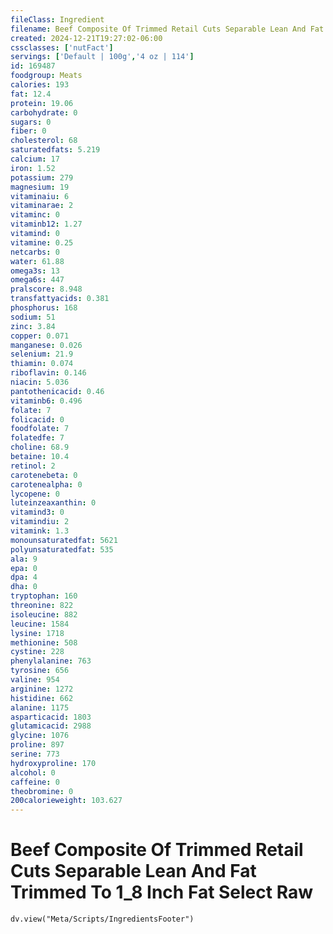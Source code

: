 ```yaml
---
fileClass: Ingredient
filename: Beef Composite Of Trimmed Retail Cuts Separable Lean And Fat Trimmed To 1_8 Inch Fat Select Raw
created: 2024-12-21T19:27:02-06:00
cssclasses: ['nutFact']
servings: ['Default | 100g','4 oz | 114']
id: 169487
foodgroup: Meats
calories: 193
fat: 12.4
protein: 19.06
carbohydrate: 0
sugars: 0
fiber: 0
cholesterol: 68
saturatedfats: 5.219
calcium: 17
iron: 1.52
potassium: 279
magnesium: 19
vitaminaiu: 6
vitaminarae: 2
vitaminc: 0
vitaminb12: 1.27
vitamind: 0
vitamine: 0.25
netcarbs: 0
water: 61.88
omega3s: 13
omega6s: 447
pralscore: 8.948
transfattyacids: 0.381
phosphorus: 168
sodium: 51
zinc: 3.84
copper: 0.071
manganese: 0.026
selenium: 21.9
thiamin: 0.074
riboflavin: 0.146
niacin: 5.036
pantothenicacid: 0.46
vitaminb6: 0.496
folate: 7
folicacid: 0
foodfolate: 7
folatedfe: 7
choline: 68.9
betaine: 10.4
retinol: 2
carotenebeta: 0
carotenealpha: 0
lycopene: 0
luteinzeaxanthin: 0
vitamind3: 0
vitamindiu: 2
vitamink: 1.3
monounsaturatedfat: 5621
polyunsaturatedfat: 535
ala: 9
epa: 0
dpa: 4
dha: 0
tryptophan: 160
threonine: 822
isoleucine: 882
leucine: 1584
lysine: 1718
methionine: 508
cystine: 228
phenylalanine: 763
tyrosine: 656
valine: 954
arginine: 1272
histidine: 662
alanine: 1175
asparticacid: 1803
glutamicacid: 2988
glycine: 1076
proline: 897
serine: 773
hydroxyproline: 170
alcohol: 0
caffeine: 0
theobromine: 0
200calorieweight: 103.627
---
```


# Beef Composite Of Trimmed Retail Cuts Separable Lean And Fat Trimmed To 1_8 Inch Fat Select Raw

```dataviewjs
dv.view("Meta/Scripts/IngredientsFooter")
```